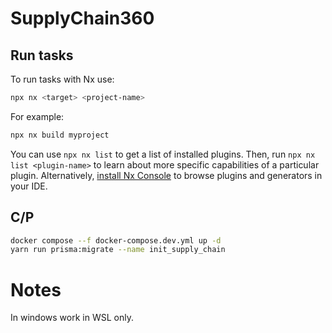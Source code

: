 # SupplyChain360

## Run tasks

To run tasks with Nx use:

```sh
npx nx <target> <project-name>
```

For example:

```sh
npx nx build myproject
```

You can use `npx nx list` to get a list of installed plugins. Then, run `npx nx list <plugin-name>` to learn about more specific capabilities of a particular plugin. Alternatively, [install Nx Console](https://nx.dev/getting-started/editor-setup?utm_source=nx_project&utm_medium=readme&utm_campaign=nx_projects) to browse plugins and generators in your IDE.

## C/P

```bash
docker compose --f docker-compose.dev.yml up -d
yarn run prisma:migrate --name init_supply_chain
```

# Notes

In windows work in WSL only.